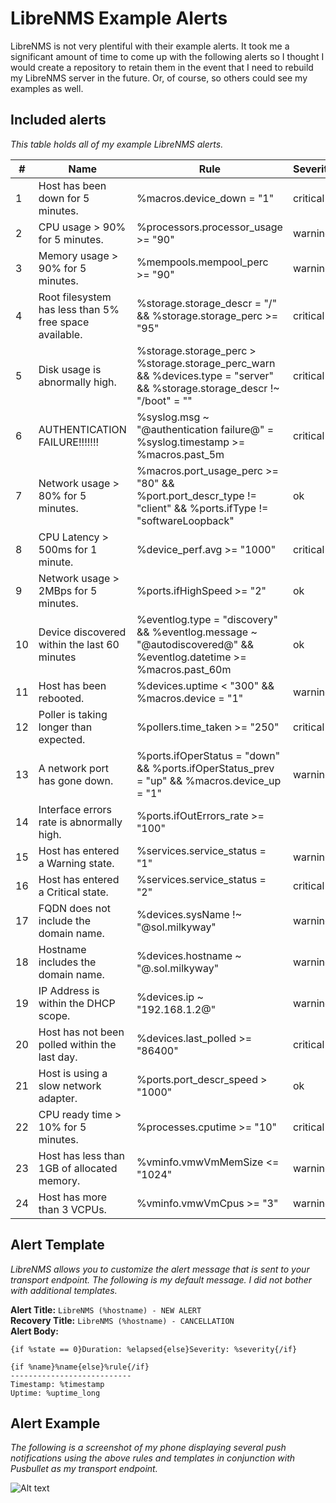 # LibreNMS Example Alerts

LibreNMS is not very plentiful with their example alerts. It took me a significant amount of time to come up with the following alerts so I thought I would create a repository to retain them in the event that I need to rebuild my LibreNMS server in the future. Or, of course, so others could see my examples as well.


## Included alerts 

_This table holds all of my example LibreNMS alerts._

| # | Name | Rule | Severity | Extra |
| - | ---- | ---- | -------- | ----- |
| 1 | Host has been down for 5 minutes. | %macros.device_down = "1" | critical | Max: 1 Delay: 300 Interval: 1800 |
| 2 | CPU usage > 90% for 5 minutes. | %processors.processor_usage >= "90" | warning | Max: 1 Delay: 300 Interval: 900 |
| 3 | Memory usage > 90% for 5 minutes. | %mempools.mempool_perc >= "90" | warning | Max: 1 Delay: 300 Interval: 900 |
| 4 | Root filesystem has less than 5% free space available. | %storage.storage_descr = "/" && %storage.storage_perc >= "95" | critical | Max: 1 Delay: 60 Interval: 900 |
| 5 | Disk usage is abnormally high. | %storage.storage_perc > %storage.storage_perc_warn && %devices.type = "server" && %storage.storage_descr !~ "/boot" = "" | critical | Max: 1 Delay: 60 Interval: 900
| 6 | AUTHENTICATION FAILURE!!!!!!! | %syslog.msg ~ "@authentication failure@" = %syslog.timestamp >= %macros.past_5m | critical | Max: -1 Delay: 300 Interval: 300 |
| 7 | Network usage > 80% for 5 minutes. | %macros.port_usage_perc >= "80" && %port.port_descr_type != "client" && %ports.ifType != "softwareLoopback" | ok | Max: -1 Delay: 300 Interval: 300 |
| 8 | CPU Latency > 500ms for 1 minute. | %device_perf.avg >= "1000" | critical | Max: 1 Delay: 60 Interval: 900 |
| 9 | Network usage > 2MBps for 5 minutes. | %ports.ifHighSpeed >= "2" | ok | Max: 1 Delay: 300 Interval: 900 |
| 10 | Device discovered within the last 60 minutes | %eventlog.type = "discovery" && %eventlog.message ~ "@autodiscovered@" && %eventlog.datetime >= %macros.past_60m | ok | Max: 1 Delay: 0 Interval: 300 |
| 11 | Host has been rebooted. | %devices.uptime < "300" && %macros.device = "1" | warning | Max: 1 Delay: 300 Interval: 300 |
| 12 | Poller is taking longer than expected. | %pollers.time_taken >= "250" | critical | Max: -1 Delay: 300 Interval: 300 |
| 13 | A network port has gone down. | %ports.ifOperStatus = "down" && %ports.ifOperStatus_prev = "up" && %macros.device_up = "1" | warning | Max: -1 Delay: 300 Interval: 300 | 
| 14 | Interface errors rate is abnormally high. | %ports.ifOutErrors_rate >= "100" || %ports.ifInErrors_rate >= "100" | critical | Max: -1 Delay: 300 Interval: 300 | 
| 15 | Host has entered a Warning state. | %services.service_status = "1" | warning | Max: -1 Delay: 300 Interval: 300 | 
| 16 | Host has entered a Critical state. | %services.service_status = "2" | critical | Max: -1 Delay: 300 Interval: 300 | 
| 17 | FQDN does not include the domain name. | %devices.sysName !~ "@sol.milkyway" | warning | Max: -1 Delay: 300 Interval: 300 |
| 18 | Hostname includes the domain name. | %devices.hostname ~ "@.sol.milkyway" | warning | Max: -1 Delay: 300 Interval: 300 | 
| 19 | IP Address is within the DHCP scope. | %devices.ip ~ "192.168.1.2@" | warning | Max: -1 Delay: 300 Interval: 300 | 
| 20 | Host has not been polled within the last day. | %devices.last_polled >= "86400" | critical | Max: -1 Delay: 300 Interval: 300 | Max: 1 Delay: 1 Interval: 300 | 
| 21 | Host is using a slow network adapter. | %ports.port_descr_speed > "1000" | ok | Max: -1 Delay: 300 Interval: 300 |
| 22 | CPU ready time > 10% for 5 minutes. | %processes.cputime >= "10" | critical | Max: -1 Delay: 300 Interval: 900 |
| 23 | Host has less than 1GB of allocated memory. | %vminfo.vmwVmMemSize <= "1024" | warning | Max: -1 Delay: 300 Interval: 300 |
| 24 | Host has more than 3 VCPUs. | %vminfo.vmwVmCpus >= "3" | warning | Max: -1 Delay: 300 Interval: 300 |


## Alert Template

_LibreNMS allows you to customize the alert message that is sent to your transport endpoint. The following is my default message. I did not bother with additional templates._

**Alert Title:** `LibreNMS (%hostname) - NEW ALERT`    
**Recovery Title:** `LibreNMS (%hostname) - CANCELLATION`  
**Alert Body:**  
```
{if %state == 0}Duration: %elapsed{else}Severity: %severity{/if}

{if %name}%name{else}%rule{/if}
---------------------------
Timestamp: %timestamp
Uptime: %uptime_long
```

## Alert Example 

_The following is a screenshot of my phone displaying several push notifications using the above rules and templates in conjunction with Pusbullet as my transport endpoint._

![Alt text](https://raw.githubusercontent.com/zimmertr/Librenms-Example-Alerts/master/alert_example.png "Alerts in LibeNMS")
